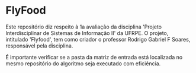 # FlyFood

Este repositório diz respeito à 1a avaliação da disciplina 'Projeto Interdisciplinar de Sistemas de Informação II' da UFRPE. O projeto, intitulado 'Flyfood', tem como criador o professor Rodrigo Gabriel F Soares, responsável pela disciplina.

É importante verificar se a pasta da matriz de entrada está localizada no mesmo repositório do algoritmo seja executado com eficiência.
